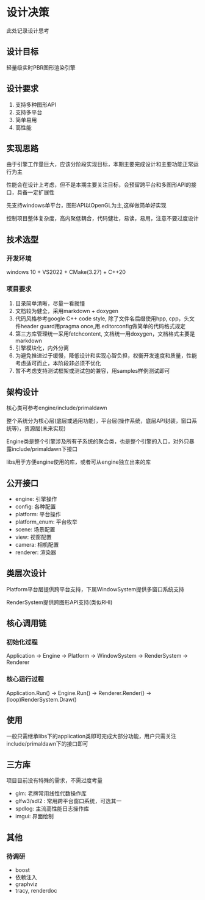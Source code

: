 # 设计决策

此处记录设计思考

## 设计目标

轻量级实时PBR图形渲染引擎

## 设计要求

1. 支持多种图形API
1. 支持多平台
1. 简单易用
1. 高性能

## 实现思路

由于引擎工作量巨大，应该分阶段实现目标，本期主要完成设计和主要功能正常运行为主

性能会在设计上考虑，但不是本期主要关注目标，会预留跨平台和多图形API的接口，具备一定扩展性

先支持windows单平台，图形API以OpenGL为主,这样做简单好实现

控制项目整体复杂度，高内聚低耦合，代码健壮，易读，易用，注意不要过度设计

## 技术选型

### 开发环境

windows 10 + VS2022 + CMake(3.27) + C++20

### 项目要求

1. 目录简单清晰，尽量一看就懂
1. 文档较为健全，采用markdown + doxygen
1. 代码风格参考google C++ code style, 除了文件名后缀使用hpp, cpp，头文件header guard用pragma once,用.editorconfig做简单的代码格式规定
1. 第三方库管理统一采用fetchcontent, 文档统一用doxygen，文档格式主要是markdown
1. 引擎模块化，内外分离
1. 为避免推进过于缓慢，降低设计和实现心智负担，权衡开发速度和质量，性能考虑适可而止，本阶段非必须不优化
1. 暂不考虑支持测试框架或测试包的兼容，用samples样例测试即可

## 架构设计

核心类可参考engine/include/primaldawn

整个系统分为核心层(底层或通用功能)，平台层(操作系统，底层API封装，窗口系统等)，资源层(未来实现)

Engine类是整个引擎涉及所有子系统的聚合类，也是整个引擎的入口，对外只暴露include/primaldawn下接口

libs用于方便engine使用的库，或者可从engine独立出来的库

## 公开接口

- engine: 引擎操作
- config: 各种配置
- platform: 平台操作
- platform_enum: 平台枚举
- scene: 场景配置
- view: 视窗配置
- camera: 相机配置
- renderer: 渲染器

## 类层次设计

Platform平台层提供跨平台支持，下属WindowSystem提供多窗口系统支持

RenderSystem提供跨图形API支持(类似RHI)

## 核心调用链

### 初始化过程

Application -> Engine -> Platform -> WindowSystem -> RenderSystem -> Renderer

### 核心运行过程

Application.Run() -> Engine.Run() -> Renderer.Render() -> (loop)RenderSystem.Draw()

## 使用

一般只需继承libs下的application类即可完成大部分功能，用户只需关注include/primaldawn下的接口即可

## 三方库

项目目前没有特殊的需求，不需过度考量

- glm: 老牌常用线性代数操作库
- glfw3/sdl2 : 常用跨平台窗口系统，可选其一
- spdlog: 主流高性能日志操作库
- imgui: 界面绘制

## 其他

### 待调研

- boost
- 依赖注入
- graphviz
- tracy, renderdoc
